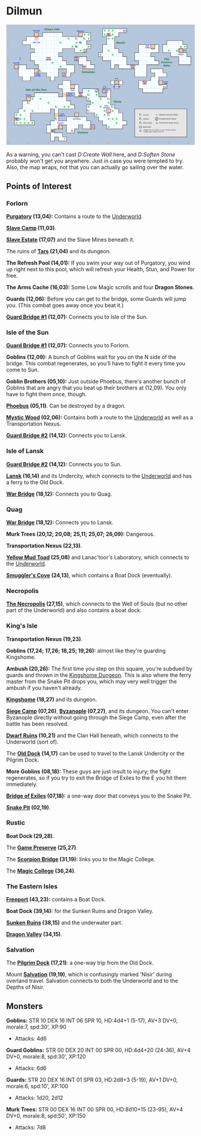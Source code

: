 # Dilmun

![map](dilmun.svg)

As a warning, you can't cast *D:Create Wall* here, and *D:Soften Stone* probably won't get you anywhere. Just in case you were tempted to try. Also, the map wraps, not that you can actually go sailing over the water.

## Points of Interest

### Forlorn

**[Purgatory](purgatory.md) (13,04):** Contains a route to the [Underworld](magan-underworld.md).

**[Slave Camp](slave-camp.md) (11,03)**.

**[Slave Estate](slave-estate.md) (17,07)** and the Slave Mines beneath it.

The ruins of **[Tars](tars-ruins.md) (21,04)** and its dungeon.

**The Refresh Pool (14,01):** If you swim your way out of Purgatory, you wind up right next to this pool, which will refresh your Health, Stun, and Power for free.

**The Arms Cache (16,03):** Some Low Magic scrolls and four **Dragon Stones**.

**Guards (12,06):** Before you can get to the bridge, some Guards will jump you. (This combat goes away once you beat it.)

**[Guard Bridge #1](guard-bridge-1.md) (12,07):** Connects you to Isle of the Sun.

### Isle of the Sun

**[Guard Bridge #1](guard-bridge-1.md) (12,07):** Connects you to Forlorn.

**Goblins (12,09):** A bunch of Goblins wait for you on the N side of the bridge. This combat regenerates, so you'll have to fight it every time you come to Sun.

**Goblin Brothers (05,10):** Just outside Phoebus, there's another bunch of Goblins that are angry that you beat up their brothers at (12,09). You only have to fight them once, though.

**[Phoebus](phoebus.md) (05,11)**. Can be destroyed by a dragon.

**[Mystic Wood](mystic-wood.md) (02,06):** Contains both a route to the [Underworld](magan-underworld.md) as well as a Transportation Nexus.

**[Guard Bridge #2](guard-bridge-2.md) (14,12):** Connects you to Lansk.

### Isle of Lansk

**[Guard Bridge #2](guard-bridge-2.md) (14,12):** Connects you to Sun.

**[Lansk](lansk.md) (16,14)** and its Undercity, which connects to the [Underworld](magan-underworld.md) and has a ferry to the Old Dock.

**[War Bridge](war-bridge.md) (18,12):** Connects you to Quag.

### Quag

**[War Bridge](war-bridge.md) (18,12):** Connects you to Lansk.

**Murk Trees (20,12; 20,08; 25,11; 25,07; 26,09):** Dangerous.

**Transportation Nexus (22,13)**.

**[Yellow Mud Toad](yellow-mud-toad.md) (25,08)** and Lanac'toor's Laboratory, which connects to the [Underworld](magan-underworld.md).

**[Smuggler's Cove](smugglers-cove.md) (24,13)**, which contains a Boat Dock (eventually).

### Necropolis

**[The Necropolis](necropolis.md) (27,15)**, which connects to the Well of Souls (but no other part of the Underworld) and also contains a boat dock.

### King's Isle

**Transportation Nexus (19,23)**.

**Goblins (17,24; 17,26; 18,25; 19,26):** almost like they're guarding Kingshome.

**Ambush (20,26):** The first time you step on this square, you're subdued by guards and thrown in the [Kingshome Dungeon](kingshome-dungeon.md). This is also where the ferry master from the Snake Pit drops you, which may very well trigger the ambush if you haven't already.

**[Kingshome](kingshome.md) (18,27)** and its dungeon.

**[Siege Camp](siege-camp.md) (07,26)**, **[Byzanople](byzanople.md) (07,27)**, and its dungeon. You can't enter Byzanople directly without going through the Siege Camp, even after the battle has been resolved.

**[Dwarf Ruins](dwarf-ruins.md) (10,21)** and the Clan Hall beneath, which connects to the Underworld (sort of).

The **[Old Dock](old-dock.md) (14,17)** can be used to travel to the Lansk Undercity or the Pilgrim Dock.

**More Goblins (08,18):** These guys are just insult to injury; the fight regenerates, so if you try to exit the Bridge of Exiles to the E you hit them immediately.

**[Bridge of Exiles](bridge-of-exiles.md) (07,18):** a one-way door that conveys you to the Snake Pit.

**[Snake Pit](snake-pit.md) (02,19)**.

### Rustic

**Boat Dock (29,28)**.

The **[Game Preserve](game-preserve.md) (25,27)**.

The **[Scorpion Bridge](scorpion-bridge.md) (31,19):** links you to the Magic College.

The **[Magic College](magic-college.md) (36,24)**.

### The Eastern Isles

**[Freeport](freeport.md) (43,23):** contains a Boat Dock.

**Boat Dock (39,14):** for the Sunken Ruins and Dragon Valley.

**[Sunken Ruins](sunken-ruins.md) (38,15)** and the underwater part.

**[Dragon Valley](dragon-valley.md) (34,15)**.

### Salvation

The **[Pilgrim Dock](pilgrim-dock.md) (17,21)**: a one-way trip from the Old Dock.

Mount **[Salvation](salvation.md) (19,19)**, which is confusingly marked 'Nisir' during overland travel. Salvation connects to both the Underworld and to the Depths of Nisir.

## Monsters

**Goblins:** STR 10 DEX 16 INT 06 SPR 10, HD:4d4+1 (5-17), AV+3 DV+0, morale:7, spd:30', XP:90

- Attacks: 4d6

**Guard Goblins:** STR 00 DEX 20 INT 00 SPR 00, HD:4d4+20 (24-36), AV+4 DV+0, morale:8, spd:30', XP:120

- Attacks: 6d6

**Guards:** STR 20 DEX 16 INT 01 SPR 03, HD:2d8+3 (5-19), AV+1 DV+0, morale:6, spd:10', XP:100

- Attacks: 1d20, 2d12

**Murk Trees:** STR 00 DEX 16 INT 00 SPR 00, HD:8d10+15 (23-95), AV+4 DV+0, morale:8, spd:50', XP:150

- Attacks: 7d8